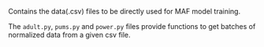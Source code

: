 Contains the data(.csv) files to be directly used for MAF model training.

The `adult.py`, `pums.py` and `power.py` files provide functions to get batches of normalized data from a given csv file.
